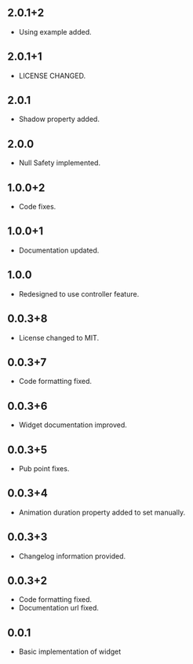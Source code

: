 ## 2.0.1+2

* Using example added.

## 2.0.1+1

* LICENSE CHANGED.

## 2.0.1

* Shadow property added.

## 2.0.0

* Null Safety implemented.

## 1.0.0+2

* Code fixes.

## 1.0.0+1

* Documentation updated.

## 1.0.0

* Redesigned to use controller feature.

## 0.0.3+8

* License changed to MIT.

## 0.0.3+7

* Code formatting fixed.

## 0.0.3+6

* Widget documentation improved.

## 0.0.3+5

* Pub point fixes.


## 0.0.3+4

* Animation duration property added to set manually.


## 0.0.3+3

* Changelog information provided.


## 0.0.3+2

* Code formatting fixed.
* Documentation url fixed.


## 0.0.1

* Basic implementation of widget
